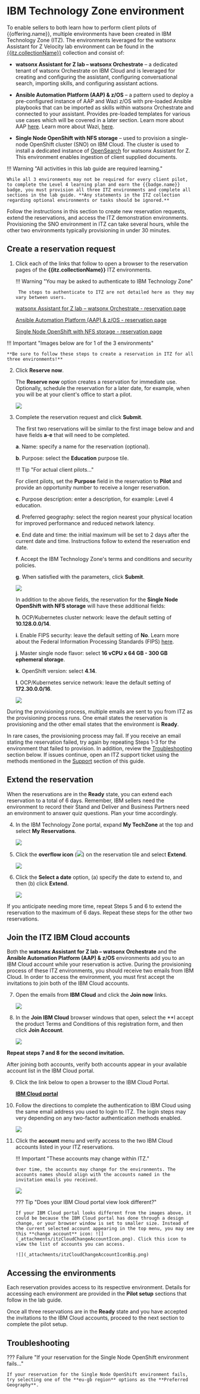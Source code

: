 # IBM Technology Zone environment
To enable sellers to both learn how to perform client pilots of {{offering.name}}, multiple environments have been created in IBM Technology Zone (ITZ). The environments leveraged for the watsonx Assistant for Z Velocity lab environment can be found in the <a href="{{itz.collectionURL}}" target="_blank">{{itz.collectionName}}</a> collection and consist of:

- **watsonx Assistant for Z lab – watsonx Orchestrate** – a dedicated tenant of watsonx Orchestrate on IBM Cloud and is leveraged for creating and configuring the assistant, configuring conversational search, importing skills, and configuring assistant actions.

- **Ansible Automation Platform (AAP) & z/OS** – a pattern used to deploy a pre-configured instance of AAP and Wazi z/OS with pre-loaded Ansible playbooks that can be imported as skills within watsonx Orchestrate and connected to your assistant. Provides pre-loaded templates for various use cases which will be covered in a later section. Learn more about AAP <a href="https://www.redhat.com/en/technologies/management/ansible" target="_blank">here</a>. Learn more about Wazi, <a href="https://www.ibm.com/cloud/wazi-as-a-service" target="_blank">here</a>.

- **Single Node OpenShift with NFS storage** – used to provision a single-node OpenShift cluster (SNO) on IBM Cloud. The cluster is used to install a dedicated instance of [OpenSearch](https://opensearch.org/) for watsonx Assistant for Z. This environment enables ingestion of client supplied documents.

<!-- Add architecture info here -->

!!! Warning "All activities in this lab guide are required learning."

    While all 3 environments may not be required for every client pilot, to complete the Level 4 learning plan and earn the {{badge.name}} badge, you must provision all three ITZ environments and complete all sections in the lab guide. **Any statements in the ITZ collection regarding optional environments or tasks should be ignored.**

 <!-- ITZ currently restricts individual users to a maximum of two concurrent environment reservations for the purpose of education or training. To overcome this limitation, an IBM Sales Cloud opportunity number has been created: #######. You will use this number when creating your reservations. This opportunity number should only be used for the purpose of completing this training. -->

Follow the instructions in this section to create new reservation requests, extend the reservations, and access the ITZ demonstration environments. Provisioning the SNO environment in ITZ can take several hours, while the other two environments typically provisioning in under 30 minutes.

## Create a reservation request
1. Click each of the links that follow to open a browser to the reservation pages of the **{{itz.collectionName}}** ITZ environments.

    !!! Warning "You may be asked to authenticate to IBM Technology Zone"

        The steps to authenticate to ITZ are not detailed here as they may vary between users.

    <a href="{{itz.orchestrateEnv}}" target="_blank">watsonx Assistant for Z lab – watsonx Orchestrate - reservation page</a>
    
    <a href="{{itz.aapEnv}}" target="_blank">Ansible Automation Platform (AAP) & z/OS - reservation page</a>
    
    <a href="{{itz.snoEnv}}" target="_blank">Single Node OpenShift with NFS storage - reservation page</a>

!!! Important "Images below are for 1 of the 3 environments"

    **Be sure to follow these steps to create a reservation in ITZ for all three environments!**

2. Click **Reserve now**.

    The **Reserve now** option creates a reservation for immediate use. Optionally, schedule the reservation for a later date, for example, when you will be at your client's office to start a pilot.

    ![](_attachments/itzRSVPReserveNow.png)

3. Complete the reservation request and click **Submit**.

    The first two reservations will be similar to the first image below and and have fields **a**-**e** that will need to be completed.

    **a**. Name: specify a name for the reservation (optional).

    **b**. Purpose: select the **Education** purpose tile.

    !!! Tip "For actual client pilots..."

    For client pilots, set the **Purpose** field in the reservation to **Pilot** and provide an opportunity number to receive a longer reservation.

    **c**. Purpose description: enter a description, for example: Level 4 education.

    **d**. Preferred geography: select the region nearest your physical location for improved performance and reduced network latency.

    **e**. End date and time: the initial maximum will be set to 2 days after the current date and time. Instructions follow to extend the reservation end date.

    **f**. Accept the IBM Technology Zone's terms and conditions and security policies.

    **g**. When satisfied with the parameters, click **Submit**.

    ![](_attachments/itzRSVPReservationPage.png)

    In addition to the above fields, the reservation for the **Single Node OpenShift with NFS storage** will have these additional fields:

    **h**. OCP/Kubernetes cluster network: leave the default setting of **10.128.0.0/14**.

    **i**. Enable FIPS security: leave the default setting of **No**. Learn more about the Federal Information Processing Standards (FIPS) <a href="https://en.wikipedia.org/wiki/Federal_Information_Processing_Standards#:~:text=The%20Federal%20Information%20Processing%20Standards,States%20government%20agencies%20and%20contractors." target="_blank">here</a>.

    **j**. Master single node flavor: select **16 vCPU x 64 GB - 300 GB ephemeral storage**.

    **k**. OpenShift version: select **4.14**.

    **l**. OCP/Kubernetes service network: leave the default setting of **172.30.0.0/16**.

    ![](_attachments/itzRSVPReservationPage2.png)

<div style="page-break-after: always;"></div>

During the provisioning process, multiple emails are sent to you from ITZ as the provisioning process runs. One email states the reservation is provisioning and the other email states that the environment is **Ready**.

In rare cases, the provisioning process may fail. If you receive an email stating the reservation failed, try again by repeating Steps 1-3 for the environment that failed to provision. In addition, review the [Troubleshooting](#troubleshooting) section below. If issues continue, open an ITZ support ticket using the methods mentioned in the [Support](index.md#support) section of this guide.

## Extend the reservation
When the reservations are in the **Ready** state, you can extend each reservation to a total of 6 days. Remember, IBM sellers need the environment to record their Stand and Deliver and Business Partners need an environment to answer quiz questions. Plan your time accordingly. 

4. In the IBM Technology Zone portal, expand **My TechZone** at the top and select **My Reservations**.

    ![](_attachments/itzMyReservations.png)

5. Click the **overflow icon** (![](_attachments/overflowIcon.png)) on the reservation tile and select **Extend**.

    ![](_attachments/itzExtendMenu.png)
<div style="page-break-after: always;"></div>

6. Click the **Select a date** option, (a) specify the date to extend to, and then (b) click **Extend**.

    ![](_attachments/itzExtendRsvp.png)

If you anticipate needing more time, repeat Steps 5 and 6 to extend the reservation to the maximum of 6 days. Repeat these steps for the other two reservations.
<div style="page-break-after: always;"></div>

## Join the ITZ IBM Cloud accounts
Both the **watsonx Assistant for Z lab – watsonx Orchestrate** and the **Ansible Automation Platform (AAP) & z/OS** environments add you to an IBM Cloud account while your reservation is active. During the provisioning process of these ITZ environments, you should receive two emails from IBM Cloud. In order to access the environment, you must first accept the invitations to join both of the IBM Cloud accounts. 

7. Open the emails from **IBM Cloud** and click the **Join now** links.

    ![](_attachments/itzJoinCloudEmail.png)

8. In the **Join IBM Cloud** browser windows that open, select the **I accept the product Terms and Conditions of this registration form, and then click **Join Account**.

    ![](_attachments/itzJoinCloud.png)

**Repeat steps 7 and 8 for the second invitation.**

After joining both accounts, verify both accounts appear in your available account list in the IBM Cloud portal.

9. Click the link below to open a browser to the IBM Cloud Portal.

    <a href="cloud.ibm.com" target="_blank">**IBM Cloud portal**</a>

10. Follow the directions to complete the authentication to IBM Cloud using the same email address you used to login to ITZ. The login steps may very depending on any two-factor authentication methods enabled. 

    ![](_attachments/itzCloudLogin.png)

11. Click the **account** menu and verify access to the two IBM Cloud accounts listed in your ITZ reservations.

    !!! Important "These accounts may change within ITZ."

        Over time, the accounts may change for the environments. The accounts names should align with the accounts named in the invitation emails you received. 

    ![](_attachments/itzCloudAccountsVerify.png)

    ??? Tip "Does your IBM Cloud portal view look different?"

        If your IBM Cloud portal looks different from the images above, it could be because the IBM Cloud portal has done through a design change, or your browser window is set to smaller size. Instead of the current selected account appearing in the top menu, you may see this **change account** icon: ![](_attachments/itzCloudChangeAccountIcon.png). Click this icon to view the list of accounts you can access.

        ![](_attachments/itzCloudChangeAccountIconBig.png)

## Accessing the environments
Each reservation provides access to its respective environment. Details for accessing each environment are provided in the **Pilot setup** sections that follow in the lab guide.

Once all three reservations are in the **Ready** state and you have accepted the invitations to the IBM Cloud accounts, proceed to the next section to complete the pilot setup.

## Troubleshooting
??? Failure "If your reservation for the Single Node OpenShift environment fails..."

    If your reservation for the Single Node OpenShift environment fails, try selecting one of the **eu-gb region** options as the **Preferred Geography**. 